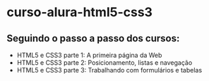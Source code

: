 # curso-alura-html5-css3

## Seguindo o passo a passo dos cursos:
  - HTML5 e CSS3 parte 1: A primeira página da Web
  - HTML5 e CSS3 parte 2: Posicionamento, listas e navegação
  - HTML5 e CSS3 parte 3: Trabalhando com formulários e tabelas
